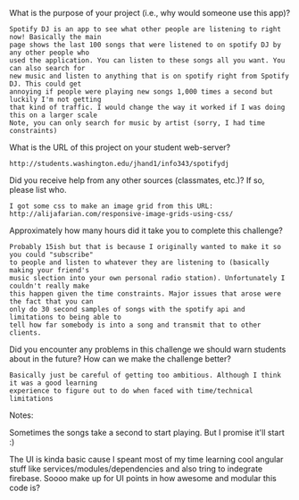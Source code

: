 What is the purpose of your project (i.e., why would someone use this app)?

	Spotify DJ is an app to see what other people are listening to right now! Basically the main
	page shows the last 100 songs that were listened to on spotify DJ by any other people who 
	used the application. You can listen to these songs all you want. You can also search for
	new music and listen to anything that is on spotify right from Spotify DJ. This could get
	annoying if people were playing new songs 1,000 times a second but luckily I'm not getting
	that kind of traffic. I would change the way it worked if I was doing this on a larger scale
	Note, you can only search for music by artist (sorry, I had time constraints)

What is the URL of this project on your student web-server?
	
	http://students.washington.edu/jhand1/info343/spotifydj

Did you receive help from any other sources (classmates, etc.)? If so, please list who.

	I got some css to make an image grid from this URL:
	http://alijafarian.com/responsive-image-grids-using-css/ 

Approximately how many hours did it take you to complete this challenge?

	Probably 15ish but that is because I originally wanted to make it so you could "subscribe"
	to people and listen to whatever they are listening to (basically making your friend's
	music slection into your own personal radio station). Unfortunately I couldn't really make
	this happen given the time constraints. Major issues that arose were the fact that you can
	only do 30 second samples of songs with the spotify api and limitations to being able to 
	tell how far somebody is into a song and transmit that to other clients.

Did you encounter any problems in this challenge we should warn students about in the future? How can we make the challenge better?

	Basically just be careful of getting too ambitious. Although I think it was a good learning
	experience to figure out to do when faced with time/technical limitations

Notes:

Sometimes the songs take a second to start playing. But I promise it'll start :)

The UI is kinda basic cause I speant most of my time learning cool angular stuff
like services/modules/dependencies and also tring to indegrate firebase.
Soooo make up for UI points in how awesome and modular this code is?
